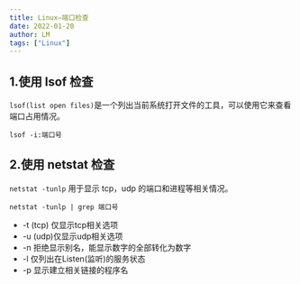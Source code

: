 ```yaml
---
title: Linux—端口检查
date: 2022-01-20
author: LM
tags: ["Linux"]
---
```


## 1.使用 lsof 检查

`lsof(list open files)`是一个列出当前系统打开文件的工具，可以使用它来查看端口占用情况。

```shell
lsof -i:端口号
```

## 2.使用 netstat 检查

`netstat -tunlp` 用于显示 tcp，udp 的端口和进程等相关情况。

```
netstat -tunlp | grep 端口号
```

- -t (tcp) 仅显示tcp相关选项
- -u (udp)仅显示udp相关选项
- -n 拒绝显示别名，能显示数字的全部转化为数字
- -l 仅列出在Listen(监听)的服务状态
- -p 显示建立相关链接的程序名

